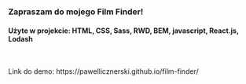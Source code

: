 <h3>Zapraszam do mojego Film Finder!</h3>

<h4>Użyte w projekcie: HTML, CSS, Sass, RWD, BEM, javascript, React.js, Lodash</h4><br/>

<p>Link do demo: https://pawellicznerski.github.io/film-finder/</p><br/>

